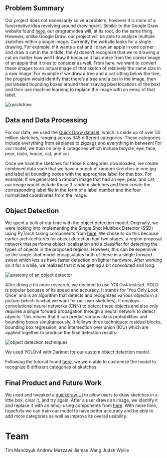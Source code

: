 ## Problem Summary

Our project does not necessarily solve a problem, however it is more of a fun/creative idea revolving around drawing/art. Similar to the Google Draw website found [here](https://quickdraw.withgoogle.com), our program/idea will, at its root, do the same thing. However, unlike Google Draw, our project will be able to  analyze multiple sketches within a single image. Currently the website looks for a single drawing. For example, if it wants a cat and I draw an apple in one corner and draw a cat in the middle, the AI doesn’t recognize that we’re drawing a cat no matter how well I draw it because it has noise from the corner image of an apple that it tries to consider as well. From here, we want to convert these images to an actual image of that sketch of relatively the same size in a new image. For example if we draw a tree and a cat sitting below the tree, the program would identify that there’s a tree and a cat in the image, then put labeled bounding boxes around them (saving pixel locations of the box) and then use machine learning to replace the image with an emoji of that label.

![quickdraw](https://production-media.paperswithcode.com/datasets/Quick_Draw_Dataset-0000005143-a17c9cd4.jpeg)


## Data and Data Processing
For our data, we used the [Quick Draw dataset](https://www.kaggle.com/code/aleksandradeis/getting-started-with-pytorch-for-quick-draw/data), which is made up of over 50 million sketches, ranging across 345 different categories. These categories include everything from airplanes to zigzags and everything in between! For our model, we train on only 8 categories which include bicycle, eye, face, pear, radio, house, cat, and car. 

Once we have the sketches for those 8 categories downloaded, we create combined data such that we have a bunch of random sketches in one jpg and label all bounding boxes with the appropriate label for that box. For example, if we generated a random image that had an eye, pear, and cat, our image would include those 3 random sketches and then create the corresponding label file in the form of a label number and the four normalized coordinates from the image.

## Object Detection

We spent a bulk of our time with the object detection model. Originally, we were looking into implementing the Single Shot Multibox Detector (SSD) using PyTorch taking components from [here](https://github.com/sgrvinod/a-PyTorch-Tutorial-to-Object-Detection). We chose to do this because earlier architechtures for object detection had two stages, a region proposal network that performs object localization and a classifier for detecting the types of objects in the proposed regions. However, this can be expensive so the single shot model encapsulates both of these in a single forward sweet which lets us have faster detection on lighter hardware. After working on it for a while, we realized that it was getting a bit convoluted and long. 

![anatomy of an object detector](https://blog.roboflow.com/content/images/2020/06/image-10.png)

After doing a bit more research, we decided to use YOLOv4 instead. YOLO is popular becuase of its speed and accuracy. It stands for 'You Only Look Once' and is an algorithm that detects and recognizes various objects in a picture (which is what we want for our user sketches). It employs convolutional neural networks (CNN) to detect these objects and also only requires a single forward propagation through a neural network to detect objects. This means that it can predict various class probabilities and bounding boxes simultaneously. It follows three techniques: residual blocks, bounding box regression, and intersection over union (IOU) which are applied together to produce the final detection results:

![object detection techniques](https://www.section.io/engineering-education/introduction-to-yolo-algorithm-for-object-detection/how-yolo-algorithm-works.jpg)

We used YOLOv4 with Darknet for our custom object detection model. 

Following the tutorial found [here](https://colab.research.google.com/drive/1_GdoqCJWXsChrOiY8sZMr_zbr_fH-0Fg?usp=sharing), we were able to customize the model to recognize 8 different categories of sketches.

## Final Product and Future Work

We used and tweaked a [quickdraw UI](https://www.kaggle.com/aleksandradeis/getting-started-with-pytorch-for-quick-draw/notebook) to allow users to draw sketches in a little box, clear it, and try again. After a user draws an image, we identify it and replace it with an emoji using components from [here](https://github.com/akshaybahadur21/QuickDraw). With more time, hopefully we can train our model to have better accuracy and be able to add more categories as well as improve its overall usability.

# Team

Tim Mandzyuk
Andrew Mazzawi
Jiamae Wang
Judah Wyllie

